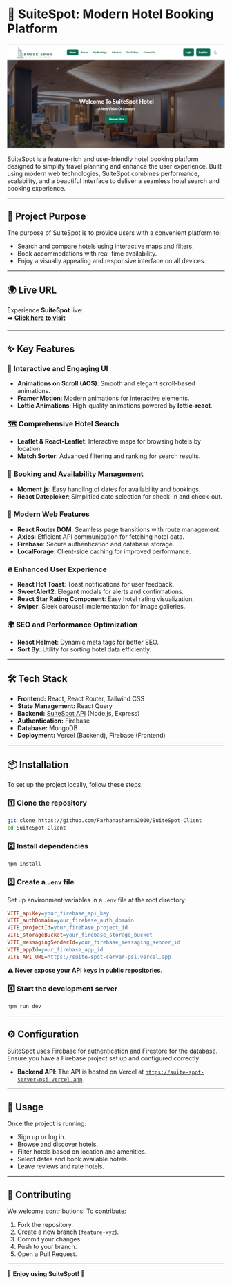 # 🏨 **SuiteSpot**: Modern Hotel Booking Platform  

![SuiteSpot Banner](/public/suitespot.png)  

SuiteSpot is a feature-rich and user-friendly hotel booking platform designed to simplify travel planning and enhance the user experience. Built using modern web technologies, SuiteSpot combines performance, scalability, and a beautiful interface to deliver a seamless hotel search and booking experience.

---

## 🎯 **Project Purpose**  

The purpose of SuiteSpot is to provide users with a convenient platform to:  
- Search and compare hotels using interactive maps and filters.  
- Book accommodations with real-time availability.  
- Enjoy a visually appealing and responsive interface on all devices.  

---

## 🌍 **Live URL**  

Experience **SuiteSpot** live:  
➡️ **[Click here to visit](https://suitespot-719f8.web.app)**  

---

## ✨ **Key Features**  

### 🎨 **Interactive and Engaging UI**  
- **Animations on Scroll (AOS)**: Smooth and elegant scroll-based animations.  
- **Framer Motion**: Modern animations for interactive elements.  
- **Lottie Animations**: High-quality animations powered by **lottie-react**.  

### 🗺 **Comprehensive Hotel Search**  
- **Leaflet & React-Leaflet**: Interactive maps for browsing hotels by location.  
- **Match Sorter**: Advanced filtering and ranking for search results.  

### 📅 **Booking and Availability Management**  
- **Moment.js**: Easy handling of dates for availability and bookings.  
- **React Datepicker**: Simplified date selection for check-in and check-out.  

### 🚀 **Modern Web Features**  
- **React Router DOM**: Seamless page transitions with route management.  
- **Axios**: Efficient API communication for fetching hotel data.  
- **Firebase**: Secure authentication and database storage.  
- **LocalForage**: Client-side caching for improved performance.  

### 🔥 **Enhanced User Experience**  
- **React Hot Toast**: Toast notifications for user feedback.  
- **SweetAlert2**: Elegant modals for alerts and confirmations.  
- **React Star Rating Component**: Easy hotel rating visualization.  
- **Swiper**: Sleek carousel implementation for image galleries.  

### 🌍 **SEO and Performance Optimization**  
- **React Helmet**: Dynamic meta tags for better SEO.  
- **Sort By**: Utility for sorting hotel data efficiently.  

---

## 🛠 **Tech Stack**  

- **Frontend:** React, React Router, Tailwind CSS 
- **State Management:** React Query  
- **Backend:** [SuiteSpot API](https://suite-spot-server-psi.vercel.app) (Node.js, Express)  
- **Authentication:** Firebase  
- **Database:** MongoDB 
- **Deployment:** Vercel (Backend), Firebase (Frontend)  

---

## 📦 **Installation**  

To set up the project locally, follow these steps:

### 1️⃣ Clone the repository  
```sh
git clone https://github.com/Farhanasharna2000/SuiteSpot-Client
cd SuiteSpot-Client  
```

### 2️⃣ Install dependencies  
```sh
npm install  
```

### 3️⃣ Create a `.env` file  
Set up environment variables in a `.env` file at the root directory:  

```ini
VITE_apiKey=your_firebase_api_key  
VITE_authDomain=your_firebase_auth_domain  
VITE_projectId=your_firebase_project_id  
VITE_storageBucket=your_firebase_storage_bucket  
VITE_messagingSenderId=your_firebase_messaging_sender_id  
VITE_appId=your_firebase_app_id  
VITE_API_URL=https://suite-spot-server-psi.vercel.app  
```

**⚠️ Never expose your API keys in public repositories.**  

### 4️⃣ Start the development server  
```sh
npm run dev  
```

---

## ⚙️ **Configuration**  

SuiteSpot uses Firebase for authentication and Firestore for the database. Ensure you have a Firebase project set up and configured correctly.

- **Backend API**: The API is hosted on Vercel at [`https://suite-spot-server-psi.vercel.app`](https://suite-spot-server-psi.vercel.app).  

---

## 🚀 **Usage**  

Once the project is running:  
- Sign up or log in.  
- Browse and discover hotels.  
- Filter hotels based on location and amenities.  
- Select dates and book available hotels.  
- Leave reviews and rate hotels.  

---

## 🤝 **Contributing**  

We welcome contributions! To contribute:  
1. Fork the repository.  
2. Create a new branch (`feature-xyz`).  
3. Commit your changes.  
4. Push to your branch.  
5. Open a Pull Request.  

---

🎉 **Enjoy using SuiteSpot!** 🚀  
```

